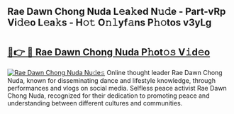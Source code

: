 ## Rae Dawn Chong Nuda L𝚎a𝚔ed N𝚞𝚍e - Part-vRp Vi𝚍𝚎o L𝚎a𝚔s - H𝚘𝚝 O𝚗𝚕yf𝚊ns P𝚑𝚘tos v3yLg

# <h2><a href="http://kf4g3h.oniu.top/?m=Rae+Dawn+Chong+Nuda">🔗👉 🔴 Rae Dawn Chong Nuda P𝚑ot𝚘𝚜 V𝚒d𝚎o</a></h2>

[![Rae Dawn Chong Nuda Nu𝚍e𝚜](https://i.imgur.com/0qMVB7G.gif)](http://kf4g3h.oniu.top/?m=Rae+Dawn+Chong+Nuda)
Online thought leader Rae Dawn Chong Nuda, known for disseminating dance and lifestyle knowledge, through performances and vlogs on social media. Selfless peace activist Rae Dawn Chong Nuda, recognized for their dedication to promoting peace and understanding between different cultures and communities.  
